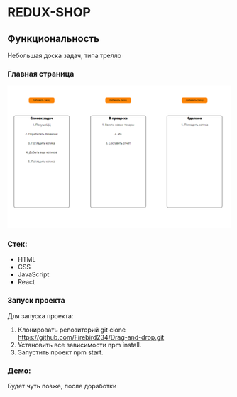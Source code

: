 # REDUX-SHOP

## Функциональность

Небольшая доска задач, типа трелло<br>


### Главная страница

![Alt-текст](./src/images/A1.PNG "main")


### Стек:

- HTML
- CSS
- JavaScript
- React


### Запуск проекта

Для запуска проекта:

1. Клонировать репозиторий git clone https://github.com/Firebird234/Drag-and-drop.git
2. Установить все зависимости npm install.
3. Запустить проект npm start.

### Демо:

Будет чуть позже, после доработки
